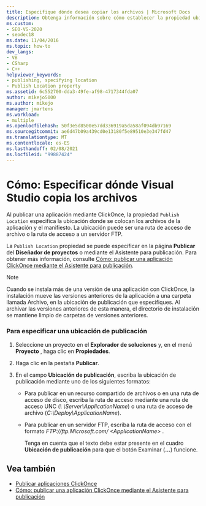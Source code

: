 ```yaml
---
title: Especifique dónde desea copiar los archivos | Microsoft Docs
description: Obtenga información sobre cómo establecer la propiedad ubicación de publicación para una aplicación ClickOnce, que especifica la ubicación donde se colocan los archivos y el manifiesto de la aplicación.
ms.custom:
- SEO-VS-2020
- seodec18
ms.date: 11/04/2016
ms.topic: how-to
dev_langs:
- VB
- CSharp
- C++
helpviewer_keywords:
- publishing, specifying location
- Publish Location property
ms.assetid: 6c552700-dda3-49fe-af98-4717344fda07
author: mikejo5000
ms.author: mikejo
manager: jmartens
ms.workload:
- multiple
ms.openlocfilehash: 50f3e5d8500e57dd336919a5da58af094db97169
ms.sourcegitcommit: ae6d47b09a439cd0e13180f5e89510e3e347fd47
ms.translationtype: MT
ms.contentlocale: es-ES
ms.lasthandoff: 02/08/2021
ms.locfileid: "99887424"
---
```

# <a name="how-to-specify-where-visual-studio-copies-the-files"></a>Cómo: Especificar dónde Visual Studio copia los archivos
Al publicar una aplicación mediante ClickOnce, la propiedad `Publish Location` especifica la ubicación donde se colocan los archivos de la aplicación y el manifiesto. La ubicación puede ser una ruta de acceso de archivo o la ruta de acceso a un servidor FTP.

 La `Publish Location` propiedad se puede especificar en la página **Publicar** del **Diseñador de proyectos** o mediante el Asistente para publicación. Para obtener más información, consulte [Cómo: publicar una aplicación ClickOnce mediante el Asistente para publicación](../deployment/how-to-publish-a-clickonce-application-using-the-publish-wizard.md).

> [!NOTE]
> Cuando se instala más de una versión de una aplicación con ClickOnce, la instalación mueve las versiones anteriores de la aplicación a una carpeta llamada Archivo, en la ubicación de publicación que especifiques. Al archivar las versiones anteriores de esta manera, el directorio de instalación se mantiene limpio de carpetas de versiones anteriores.

### <a name="to-specify-a-publishing-location"></a>Para especificar una ubicación de publicación

1. Seleccione un proyecto en el **Explorador de soluciones** y, en el menú **Proyecto** , haga clic en **Propiedades**.

2. Haga clic en la pestaña **Publicar**.

3. En el campo **Ubicación de publicación**, escriba la ubicación de publicación mediante uno de los siguientes formatos:

   - Para publicar en un recurso compartido de archivos o en una ruta de acceso de disco, escriba la ruta de acceso mediante una ruta de acceso UNC (*\\ \Server\ApplicationName*) o una ruta de acceso de archivo (*C:\Deploy\ApplicationName*).

   - Para publicar en un servidor FTP, escriba la ruta de acceso con el formato <em>FTP://ftp.Microsoft.com/ \<ApplicationName> </em>.

     Tenga en cuenta que el texto debe estar presente en el cuadro **Ubicación de publicación** para que el botón Examinar (**...**) funcione.

## <a name="see-also"></a>Vea también
- [Publicar aplicaciones ClickOnce](../deployment/publishing-clickonce-applications.md)
- [Cómo: publicar una aplicación ClickOnce mediante el Asistente para publicación](../deployment/how-to-publish-a-clickonce-application-using-the-publish-wizard.md)